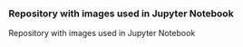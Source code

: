 ### Repository with images used in Jupyter Notebook

Repository with images used in Jupyter Notebook

